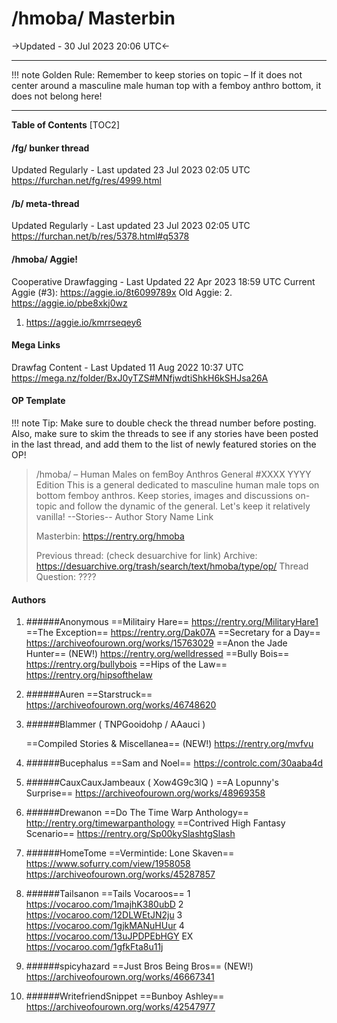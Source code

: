 # /hmoba/ Masterbin
->Updated - 30 Jul 2023 20:06 UTC<-
***
!!! note Golden Rule: 
	Remember to keep stories on topic – If it does not center around a masculine male human top with a femboy anthro bottom, it does not belong here!
***
**Table of Contents**
[TOC2]
#### /fg/ bunker thread
Updated Regularly - Last updated 23 Jul 2023 02:05 UTC
	https://furchan.net/fg/res/4999.html
#### /b/ meta-thread
Updated Regularly - Last updated 23 Jul 2023 02:05 UTC
	https://furchan.net/b/res/5378.html#q5378
#### /hmoba/ Aggie!
Cooperative Drawfagging - Last Updated 22 Apr 2023 18:59 UTC
Current Aggie (#3): https://aggie.io/8t6099789x
Old Aggie:
2. https://aggie.io/pbe8xkj0wz
1. https://aggie.io/kmrrseqey6
#### Mega Links
Drawfag Content - Last Updated  11 Aug 2022 10:37 UTC
https://mega.nz/folder/BxJ0yTZS#MNfjwdtiShkH6kSHJsa26A
#### OP Template
!!! note Tip:
	Make sure to double check the thread number before posting. Also, make sure to skim the threads to see if any stories have been posted in the last thread, and add them to the list of newly featured stories on the OP!
>/hmoba/ – Human Males on femBoy Anthros General #XXXX
>YYYY Edition
>This is a general dedicated to masculine human male tops on bottom femboy anthros. Keep stories, images and discussions on-topic and follow the dynamic of the general. Let's keep it relatively vanilla!
> --Stories--
>Author
>Story Name
>Link
>
>Masterbin: https://rentry.org/hmoba
>
>Previous thread: (check desuarchive for link)
>Archive: https://desuarchive.org/trash/search/text/hmoba/type/op/
>Thread Question: ????
#### Authors
1. ######Anonymous
	==Militairy Hare==
https://rentry.org/MilitaryHare1
	==The Exception== 
https://rentry.org/Dak07A
	==Secretary for a Day==
https://archiveofourown.org/works/15763029
	==Anon the Jade Hunter== (NEW!)
https://rentry.org/welldressed
	==Bully Bois==
https://rentry.org/bullybois
	==Hips of the Law==
https://rentry.org/hipsofthelaw
2. ######Auren
==Starstruck==
https://archiveofourown.org/works/46748620
3. ######Blammer ( TNPGooidohp / AAauci )

	==Compiled Stories & Miscellanea== (NEW!)
https://rentry.org/mvfvu
4. ######Bucephalus
	==Sam and Noel==
https://controlc.com/30aaba4d
5. ######CauxCauxJambeaux ( Xow4G9c3lQ )
	==A Lopunny's Surprise==
https://archiveofourown.org/works/48969358
6. ######Drewanon
	==Do The Time Warp Anthology==
http://rentry.org/timewarpanthology
	==Contrived High Fantasy Scenario==
https://rentry.org/Sp00kySlashtgSlash
7. ######HomeTome
	==Vermintide: Lone Skaven==
https://www.sofurry.com/view/1958058
https://archiveofourown.org/works/45287857
8. ######Tailsanon
	==Tails Vocaroos==
1 https://vocaroo.com/1majhK380ubD
2 https://vocaroo.com/12DLWEtJN2ju
3 https://vocaroo.com/1gjkMANuHUur
4 https://vocaroo.com/13uJPDPEbHGY
EX https://vocaroo.com/1gfkFta8u11j
9. ######spicyhazard
	==Just Bros Being Bros== (NEW!)
https://archiveofourown.org/works/46667341 
9. ######WritefriendSnippet
	==Bunboy Ashley==
https://archiveofourown.org/works/42547977